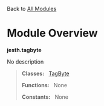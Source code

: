 Back to [All Modules](https://github.com/pyrustic/jesth/blob/master/docs/modules/README.md#readme)

# Module Overview

**jesth.tagbyte**
 
No description

> **Classes:** &nbsp; [TagByte](https://github.com/pyrustic/jesth/blob/master/docs/modules/content/jesth.tagbyte/content/classes/TagByte.md#class-tagbyte)
>
> **Functions:** &nbsp; None
>
> **Constants:** &nbsp; None
